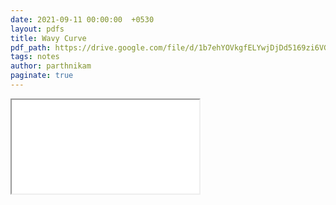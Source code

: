 ```yaml
---
date: 2021-09-11 00:00:00  +0530
layout: pdfs
title: Wavy Curve
pdf_path: https://drive.google.com/file/d/1b7ehYOVkgfELYwjDjDd5169zi6VG_zBe/preview?usp=sharing
tags: notes
author: parthnikam
paginate: true
---
```


<iframe class="embed-pdf" src="{{ page.pdf_path }}#toolbar=0" seamless="seamless" scrolling="no" style="overflow:hidden"></iframe>
